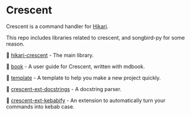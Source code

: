 # Crescent

Crescent is a command handler for [Hikari](https://github.com/hikari-py/hikari/).

This repo includes libraries related to crescent, and songbird-py for some reason.

🌙 [hikari-crescent](https://github.com/hikari-crescent/hikari-crescent/) - The main library.

🌙 [book](https://github.com/hikari-crescent/template/) - A user guide for Crescent, written with mdbook.

🌙 [template](https://github.com/hikari-crescent/book/) - A template to help you make a new project quickly.

🌙 [crescent-ext-docstrings](https://github.com/hikari-crescent/crescent-ext-docstrings/) - A docstring parser.

🌙 [crescent-ext-kebabify](https://github.com/hikari-crescent/crescent-ext-kebabify/) - An extension to automatically turn your commands into kebab case.
